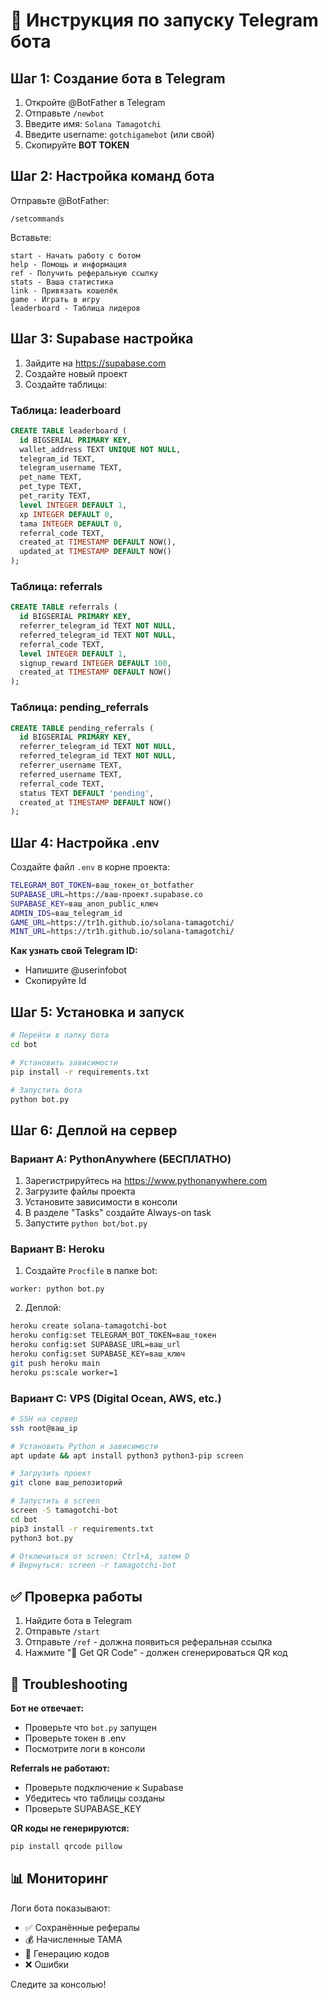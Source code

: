 # 🚀 Инструкция по запуску Telegram бота

## Шаг 1: Создание бота в Telegram

1. Откройте @BotFather в Telegram
2. Отправьте `/newbot`
3. Введите имя: `Solana Tamagotchi`
4. Введите username: `gotchigamebot` (или свой)
5. Скопируйте **BOT TOKEN**

## Шаг 2: Настройка команд бота

Отправьте @BotFather:
```
/setcommands
```

Вставьте:
```
start - Начать работу с ботом
help - Помощь и информация
ref - Получить реферальную ссылку
stats - Ваша статистика
link - Привязать кошелёк
game - Играть в игру
leaderboard - Таблица лидеров
```

## Шаг 3: Supabase настройка

1. Зайдите на https://supabase.com
2. Создайте новый проект
3. Создайте таблицы:

### Таблица: leaderboard
```sql
CREATE TABLE leaderboard (
  id BIGSERIAL PRIMARY KEY,
  wallet_address TEXT UNIQUE NOT NULL,
  telegram_id TEXT,
  telegram_username TEXT,
  pet_name TEXT,
  pet_type TEXT,
  pet_rarity TEXT,
  level INTEGER DEFAULT 1,
  xp INTEGER DEFAULT 0,
  tama INTEGER DEFAULT 0,
  referral_code TEXT,
  created_at TIMESTAMP DEFAULT NOW(),
  updated_at TIMESTAMP DEFAULT NOW()
);
```

### Таблица: referrals
```sql
CREATE TABLE referrals (
  id BIGSERIAL PRIMARY KEY,
  referrer_telegram_id TEXT NOT NULL,
  referred_telegram_id TEXT NOT NULL,
  referral_code TEXT,
  level INTEGER DEFAULT 1,
  signup_reward INTEGER DEFAULT 100,
  created_at TIMESTAMP DEFAULT NOW()
);
```

### Таблица: pending_referrals
```sql
CREATE TABLE pending_referrals (
  id BIGSERIAL PRIMARY KEY,
  referrer_telegram_id TEXT NOT NULL,
  referred_telegram_id TEXT NOT NULL,
  referrer_username TEXT,
  referred_username TEXT,
  referral_code TEXT,
  status TEXT DEFAULT 'pending',
  created_at TIMESTAMP DEFAULT NOW()
);
```

## Шаг 4: Настройка .env

Создайте файл `.env` в корне проекта:
```bash
TELEGRAM_BOT_TOKEN=ваш_токен_от_botfather
SUPABASE_URL=https://ваш-проект.supabase.co
SUPABASE_KEY=ваш_anon_public_ключ
ADMIN_IDS=ваш_telegram_id
GAME_URL=https://tr1h.github.io/solana-tamagotchi/
MINT_URL=https://tr1h.github.io/solana-tamagotchi/
```

**Как узнать свой Telegram ID:**
- Напишите @userinfobot
- Скопируйте Id

## Шаг 5: Установка и запуск

```bash
# Перейти в папку бота
cd bot

# Установить зависимости
pip install -r requirements.txt

# Запустить бота
python bot.py
```

## Шаг 6: Деплой на сервер

### Вариант A: PythonAnywhere (БЕСПЛАТНО)
1. Зарегистрируйтесь на https://www.pythonanywhere.com
2. Загрузите файлы проекта
3. Установите зависимости в консоли
4. В разделе "Tasks" создайте Always-on task
5. Запустите `python bot/bot.py`

### Вариант B: Heroku
1. Создайте `Procfile` в папке bot:
```
worker: python bot.py
```

2. Деплой:
```bash
heroku create solana-tamagotchi-bot
heroku config:set TELEGRAM_BOT_TOKEN=ваш_токен
heroku config:set SUPABASE_URL=ваш_url
heroku config:set SUPABASE_KEY=ваш_ключ
git push heroku main
heroku ps:scale worker=1
```

### Вариант C: VPS (Digital Ocean, AWS, etc.)
```bash
# SSH на сервер
ssh root@ваш_ip

# Установить Python и зависимости
apt update && apt install python3 python3-pip screen

# Загрузить проект
git clone ваш_репозиторий

# Запустить в screen
screen -S tamagotchi-bot
cd bot
pip3 install -r requirements.txt
python3 bot.py

# Отключиться от screen: Ctrl+A, затем D
# Вернуться: screen -r tamagotchi-bot
```

## ✅ Проверка работы

1. Найдите бота в Telegram
2. Отправьте `/start`
3. Отправьте `/ref` - должна появиться реферальная ссылка
4. Нажмите "📱 Get QR Code" - должен сгенерироваться QR код

## 🐛 Troubleshooting

**Бот не отвечает:**
- Проверьте что `bot.py` запущен
- Проверьте токен в .env
- Посмотрите логи в консоли

**Referrals не работают:**
- Проверьте подключение к Supabase
- Убедитесь что таблицы созданы
- Проверьте SUPABASE_KEY

**QR коды не генерируются:**
```bash
pip install qrcode pillow
```

## 📊 Мониторинг

Логи бота показывают:
- ✅ Сохранённые рефералы
- 💰 Начисленные TAMA
- 🔗 Генерацию кодов
- ❌ Ошибки

Следите за консолью!

